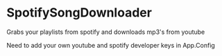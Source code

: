 # SpotifySongDownloader
Grabs your playlists from spotify and downloads mp3's from youtube

Need to add your own youtube and spotify developer keys in App.Config
